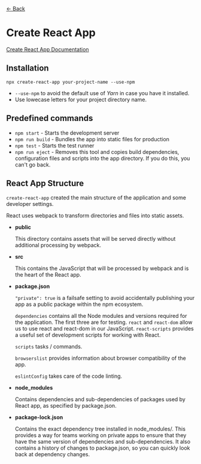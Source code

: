 [&larr; Back](./README.md)

# Create React App

[Create React App Documentation](https://create-react-app.dev/)

## Installation

```
npx create-react-app your-project-name --use-npm
```

- `--use-npm` to avoid the default use of _Yarn_ in case you have it installed.
- Use lowecase letters for your project directory name.

## Predefined commands

- `npm start` - Starts the development server
- `npm run build` - Bundles the app into static files for production
- `npm test` - Starts the test runner
- `npm run eject` - Removes this tool and copies build dependencies, configuration files and scripts into the app directory. If you do this, you can't go back.

## React App Structure

`create-react-app` created the main structure of the application and some developer settings.

React uses webpack to transform directories and files into static assets.

- **public**

  This directory contains assets that will be served directly without additional processing by webpack.

- **src**

  This contains the JavaScript that will be processed by webpack and is the heart of the React app.

- **package.json**

  `"private": true` is a failsafe setting to avoid accidentally publishing your app as a public package within the npm ecosystem.

  `dependencies` contains all the Node modules and versions required for the application. The first three are for testing. `react` and `react-dom` allow us to use react and react-dom in our JavaScript. `react-scripts` provides a useful set of development scripts for working with React.

  `scripts` tasks / commands.

  `browserslist` provides information about browser compatibility of the app.

  `eslintConfig` takes care of the code linting.

- **node_modules**

  Contains dependencies and sub-dependencies of packages used by React app, as specified by package.json.

- **package-lock.json**

  Contains the exact dependency tree installed in node_modules/. This provides a way for teams working on private apps to ensure that they have the same version of dependencies and sub-dependencies. It also contains a history of changes to package.json, so you can quickly look back at dependency changes.
